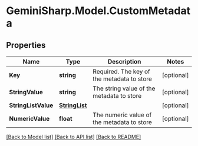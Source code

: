 # GeminiSharp.Model.CustomMetadata

## Properties

Name | Type | Description | Notes
------------ | ------------- | ------------- | -------------
**Key** | **string** | Required. The key of the metadata to store | [optional] 
**StringValue** | **string** | The string value of the metadata to store | [optional] 
**StringListValue** | [**StringList**](StringList.md) |  | [optional] 
**NumericValue** | **float** | The numeric value of the metadata to store | [optional] 

[[Back to Model list]](../README.md#documentation-for-models) [[Back to API list]](../README.md#documentation-for-api-endpoints) [[Back to README]](../README.md)

